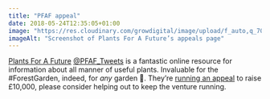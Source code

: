 ```yaml
---
title: "PFAF appeal"
date: 2018-05-24T12:35:05+01:00
image: "https://res.cloudinary.com/growdigital/image/upload/f_auto,q_70,w_736/v1544130420/pfaf-40513433100.jpg"
imageAlt: "Screenshot of Plants For A Future’s appeals page"
---
```


[Plants For A Future](https://www.pfaf.org/) [@PFAF_Tweets](https://twitter.com/PFAF_Tweets) is a fantastic online resource for information about all manner of useful plants. Invaluable for the #ForestGarden, indeed, for _any_ garden 🙂. They’re [running an appeal](https://www.pfaf.org/user/cmspage.aspx?pageid=313) to raise £10,000, please consider helping out to keep the venture running.
